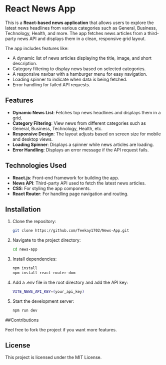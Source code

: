 # React News App

This is a **React-based news application** that allows users to explore the latest news headlines from various categories such as General, Business, Technology, Health, and more. The app fetches news articles from a third-party news API and displays them in a clean, responsive grid layout. 

The app includes features like:
- A dynamic list of news articles displaying the title, image, and short description.
- Category filtering to display news based on selected categories.
- A responsive navbar with a hamburger menu for easy navigation.
- Loading spinner to indicate when data is being fetched.
- Error handling for failed API requests.

## Features
- **Dynamic News List**: Fetches top news headlines and displays them in a grid.
- **Category Filtering**: View news from different categories such as General, Business, Technology, Health, etc.
- **Responsive Design**: The layout adjusts based on screen size for mobile and desktop views.
- **Loading Spinner**: Displays a spinner while news articles are loading.
- **Error Handling**: Displays an error message if the API request fails.


## Technologies Used
- **React.js**: Front-end framework for building the app.
- **News API**: Third-party API used to fetch the latest news articles.
- **CSS**: For styling the app components.
- **React Router**: For handling page navigation and routing.

## Installation

1. Clone the repository:
   ```bash
   git clone https://github.com/Teekay1702/News-App.git

2. Navigate to the project directory:
   ```bash
   cd news-app

3. Install dependencies:
   ```bash
   npm install
   npm install react-router-dom

4. Add a .env file in the root directory and add the API key:
   ```bash
   VITE_NEWS_API_KEY=(your_api_key)

6. Start the development server:
   ```bash
   npm run dev

##Contributions

Feel free to fork the project if you want more features.

## License

This project is licensed under the MIT License.
